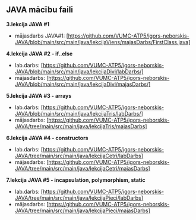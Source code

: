## JAVA mācību faili

**3.lekcija JAVA #1**
- mājasdarbs JAVA#1: [https://github.com/VUMC-ATP5/igors-neborskis-JAVA/blob/main/src/main/java/lekcijaViens/majasDarbs/FirstClass.java]

**4.lekcija JAVA #2 - if..else**
- lab.darbs: [https://github.com/VUMC-ATP5/igors-neborskis-JAVA/blob/main/src/main/java/lekcijaDivi/labDarbs/]
- mājasdarbs: [https://github.com/VUMC-ATP5/igors-neborskis-JAVA/blob/main/src/main/java/lekcijaDivi/majasDarbs/]

**5.lekcija JAVA #3 - arrays**
- lab.darbs: [https://github.com/VUMC-ATP5/igors-neborskis-JAVA/blob/main/src/main/java/lekcijaTris/labDarbs/]
- mājasdarbs: [https://github.com/VUMC-ATP5/igors-neborskis-JAVA/tree/main/src/main/java/lekcijaTris/majasDarbs]

**6.lekcija JAVA #4 - constructors**
- lab.darbs: [https://github.com/VUMC-ATP5/igors-neborskis-JAVA/tree/main/src/main/java/lekcijaCetri/labDarbs]
- mājasdarbs: [https://github.com/VUMC-ATP5/igors-neborskis-JAVA/tree/main/src/main/java/lekcijaCetri/majasDarbs]

**7.lekcija JAVA #5 - incapsulation, polymorphism, static**
- lab.darbs: [https://github.com/VUMC-ATP5/igors-neborskis-JAVA/tree/main/src/main/java/lekcijaPieci/labDarbs]
- mājasdarbs: [https://github.com/VUMC-ATP5/igors-neborskis-JAVA/tree/main/src/main/java/lekcijaPieci/majasDarbs]

